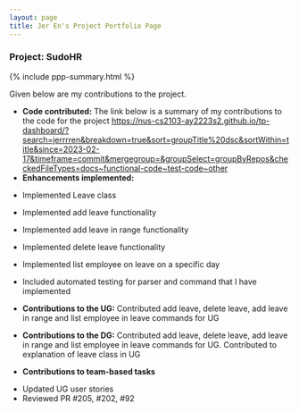 ```yaml
---
layout: page
title: Jer En's Project Portfolio Page
---
```


### Project: SudoHR

{% include ppp-summary.html %}

Given below are my contributions to the project.

* **Code contributed:**
The link below is a summary of my contributions to the code for the project
https://nus-cs2103-ay2223s2.github.io/tp-dashboard/?search=jerrrren&breakdown=true&sort=groupTitle%20dsc&sortWithin=title&since=2023-02-17&timeframe=commit&mergegroup=&groupSelect=groupByRepos&checkedFileTypes=docs~functional-code~test-code~other
* **Enhancements implemented:**
- Implemented Leave class
- Implemented add leave functionality
- Implemented add leave in range functionality
- Implemented delete leave functionality
- Implemented list employee on leave on a specific day


- Included automated testing for parser and command that I have implemented


* **Contributions to the UG:**
Contributed add leave, delete leave, add leave in range and list employee in leave commands for UG


* **Contributions to the DG:**
Contributed add leave, delete leave, add leave in range and list employee in leave commands for UG.
Contributed to explanation of leave class in UG

* **Contributions to team-based tasks**
- Updated UG user stories
- Reviewed PR #205, #202, #92
